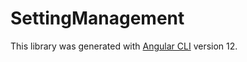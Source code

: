 # SettingManagement

This library was generated with [Angular CLI](https://github.com/angular/angular-cli) version 12.
